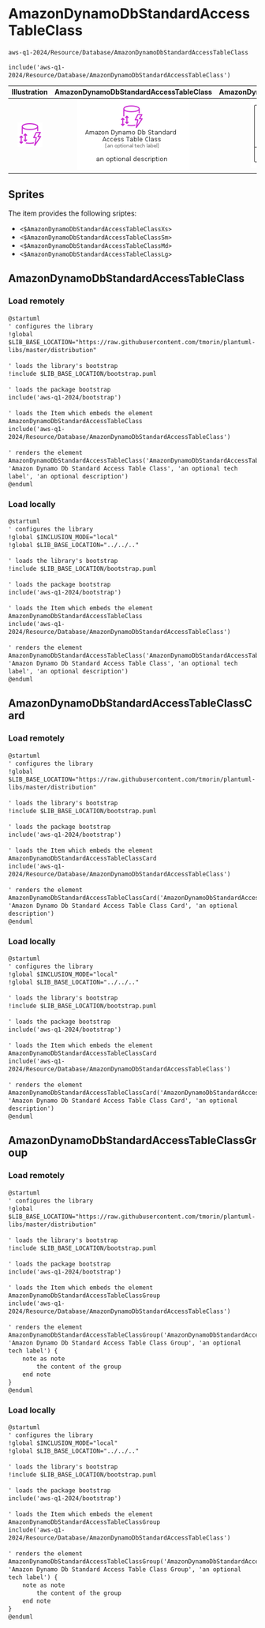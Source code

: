 # AmazonDynamoDbStandardAccessTableClass


```text
aws-q1-2024/Resource/Database/AmazonDynamoDbStandardAccessTableClass
```

```text
include('aws-q1-2024/Resource/Database/AmazonDynamoDbStandardAccessTableClass')
```



| Illustration | AmazonDynamoDbStandardAccessTableClass | AmazonDynamoDbStandardAccessTableClassCard | AmazonDynamoDbStandardAccessTableClassGroup |
| :---: | :---: | :---: | :---: |
| ![illustration for Illustration](../../../aws-q1-2024/Resource/Database/AmazonDynamoDbStandardAccessTableClass.png) | ![illustration for AmazonDynamoDbStandardAccessTableClass](../../../aws-q1-2024/Resource/Database/AmazonDynamoDbStandardAccessTableClass.Local.png) | ![illustration for AmazonDynamoDbStandardAccessTableClassCard](../../../aws-q1-2024/Resource/Database/AmazonDynamoDbStandardAccessTableClassCard.Local.png) | ![illustration for AmazonDynamoDbStandardAccessTableClassGroup](../../../aws-q1-2024/Resource/Database/AmazonDynamoDbStandardAccessTableClassGroup.Local.png) |



## Sprites
The item provides the following sriptes:

- `<$AmazonDynamoDbStandardAccessTableClassXs>`
- `<$AmazonDynamoDbStandardAccessTableClassSm>`
- `<$AmazonDynamoDbStandardAccessTableClassMd>`
- `<$AmazonDynamoDbStandardAccessTableClassLg>`





## AmazonDynamoDbStandardAccessTableClass

### Load remotely
```plantuml
@startuml
' configures the library
!global $LIB_BASE_LOCATION="https://raw.githubusercontent.com/tmorin/plantuml-libs/master/distribution"

' loads the library's bootstrap
!include $LIB_BASE_LOCATION/bootstrap.puml

' loads the package bootstrap
include('aws-q1-2024/bootstrap')

' loads the Item which embeds the element AmazonDynamoDbStandardAccessTableClass
include('aws-q1-2024/Resource/Database/AmazonDynamoDbStandardAccessTableClass')

' renders the element
AmazonDynamoDbStandardAccessTableClass('AmazonDynamoDbStandardAccessTableClass', 'Amazon Dynamo Db Standard Access Table Class', 'an optional tech label', 'an optional description')
@enduml
```

### Load locally
```plantuml
@startuml
' configures the library
!global $INCLUSION_MODE="local"
!global $LIB_BASE_LOCATION="../../.."

' loads the library's bootstrap
!include $LIB_BASE_LOCATION/bootstrap.puml

' loads the package bootstrap
include('aws-q1-2024/bootstrap')

' loads the Item which embeds the element AmazonDynamoDbStandardAccessTableClass
include('aws-q1-2024/Resource/Database/AmazonDynamoDbStandardAccessTableClass')

' renders the element
AmazonDynamoDbStandardAccessTableClass('AmazonDynamoDbStandardAccessTableClass', 'Amazon Dynamo Db Standard Access Table Class', 'an optional tech label', 'an optional description')
@enduml
```

## AmazonDynamoDbStandardAccessTableClassCard

### Load remotely
```plantuml
@startuml
' configures the library
!global $LIB_BASE_LOCATION="https://raw.githubusercontent.com/tmorin/plantuml-libs/master/distribution"

' loads the library's bootstrap
!include $LIB_BASE_LOCATION/bootstrap.puml

' loads the package bootstrap
include('aws-q1-2024/bootstrap')

' loads the Item which embeds the element AmazonDynamoDbStandardAccessTableClassCard
include('aws-q1-2024/Resource/Database/AmazonDynamoDbStandardAccessTableClass')

' renders the element
AmazonDynamoDbStandardAccessTableClassCard('AmazonDynamoDbStandardAccessTableClassCard', 'Amazon Dynamo Db Standard Access Table Class Card', 'an optional description')
@enduml
```

### Load locally
```plantuml
@startuml
' configures the library
!global $INCLUSION_MODE="local"
!global $LIB_BASE_LOCATION="../../.."

' loads the library's bootstrap
!include $LIB_BASE_LOCATION/bootstrap.puml

' loads the package bootstrap
include('aws-q1-2024/bootstrap')

' loads the Item which embeds the element AmazonDynamoDbStandardAccessTableClassCard
include('aws-q1-2024/Resource/Database/AmazonDynamoDbStandardAccessTableClass')

' renders the element
AmazonDynamoDbStandardAccessTableClassCard('AmazonDynamoDbStandardAccessTableClassCard', 'Amazon Dynamo Db Standard Access Table Class Card', 'an optional description')
@enduml
```

## AmazonDynamoDbStandardAccessTableClassGroup

### Load remotely
```plantuml
@startuml
' configures the library
!global $LIB_BASE_LOCATION="https://raw.githubusercontent.com/tmorin/plantuml-libs/master/distribution"

' loads the library's bootstrap
!include $LIB_BASE_LOCATION/bootstrap.puml

' loads the package bootstrap
include('aws-q1-2024/bootstrap')

' loads the Item which embeds the element AmazonDynamoDbStandardAccessTableClassGroup
include('aws-q1-2024/Resource/Database/AmazonDynamoDbStandardAccessTableClass')

' renders the element
AmazonDynamoDbStandardAccessTableClassGroup('AmazonDynamoDbStandardAccessTableClassGroup', 'Amazon Dynamo Db Standard Access Table Class Group', 'an optional tech label') {
    note as note
        the content of the group
    end note
}
@enduml
```

### Load locally
```plantuml
@startuml
' configures the library
!global $INCLUSION_MODE="local"
!global $LIB_BASE_LOCATION="../../.."

' loads the library's bootstrap
!include $LIB_BASE_LOCATION/bootstrap.puml

' loads the package bootstrap
include('aws-q1-2024/bootstrap')

' loads the Item which embeds the element AmazonDynamoDbStandardAccessTableClassGroup
include('aws-q1-2024/Resource/Database/AmazonDynamoDbStandardAccessTableClass')

' renders the element
AmazonDynamoDbStandardAccessTableClassGroup('AmazonDynamoDbStandardAccessTableClassGroup', 'Amazon Dynamo Db Standard Access Table Class Group', 'an optional tech label') {
    note as note
        the content of the group
    end note
}
@enduml
```

